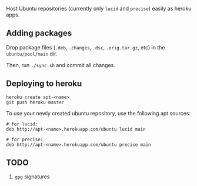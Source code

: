 Host Ubuntu repositories (currently only `lucid` and `precise`) easily as heroku apps.

## Adding packages

Drop package files (`.deb`, `.changes`, `.dsc`, `.orig.tar.gz`, etc) in the `ubuntu/pool/main` dir.

Then, run `./sync.sh` and commit all changes.

## Deploying to heroku

```
heroku create apt-<name>
git push heroku master
```

To use your newly created ubuntu repository, use the following apt sources:

```
# for lucid:
deb http://apt-<name>.herokuapp.com/ubuntu lucid main

# for precise:
deb http://apt-<name>.herokuapp.com/ubuntu precise main
```

## TODO

1.  `gpg` signatures
